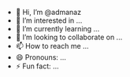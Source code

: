 - 👋 Hi, I’m @admanaz
- 👀 I’m interested in ...
- 🌱 I’m currently learning ...
- 💞️ I’m looking to collaborate on ...
- 📫 How to reach me ...
- 😄 Pronouns: ...
- ⚡ Fun fact: ...

<!---
admanaz/admanaz is a ✨ special ✨ repository because its `README.md` (this file) appears on your GitHub profile.
You can click the Preview link to take a look at your changes.
--->

